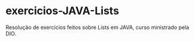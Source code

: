 # exercicios-JAVA-Lists
Resolução de exercicios feitos sobre Lists em JAVA, curso ministrado pela DIO.
